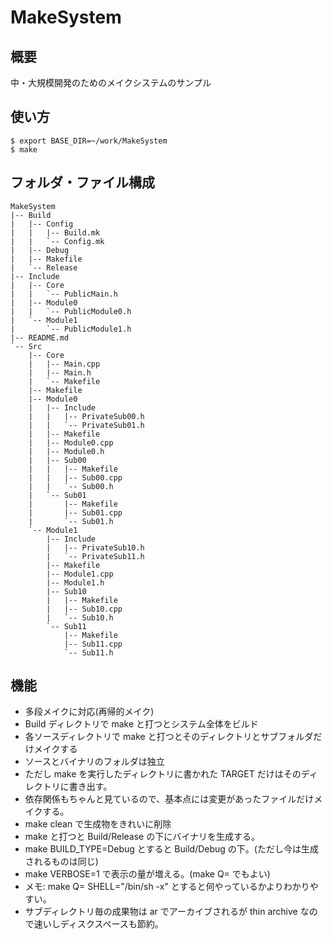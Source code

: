 # MakeSystem

## 概要

中・大規模開発のためのメイクシステムのサンプル

## 使い方

    $ export BASE_DIR=~/work/MakeSystem
    $ make

## フォルダ・ファイル構成

    MakeSystem
    |-- Build
    |   |-- Config
    |   |   |-- Build.mk
    |   |   `-- Config.mk
    |   |-- Debug
    |   |-- Makefile
    |   `-- Release
    |-- Include
    |   |-- Core
    |   |   `-- PublicMain.h
    |   |-- Module0
    |   |   `-- PublicModule0.h
    |   `-- Module1
    |       `-- PublicModule1.h
    |-- README.md
    `-- Src
        |-- Core
        |   |-- Main.cpp
        |   |-- Main.h
        |   `-- Makefile
        |-- Makefile
        |-- Module0
        |   |-- Include
        |   |   |-- PrivateSub00.h
        |   |   `-- PrivateSub01.h
        |   |-- Makefile
        |   |-- Module0.cpp
        |   |-- Module0.h
        |   |-- Sub00
        |   |   |-- Makefile
        |   |   |-- Sub00.cpp
        |   |   `-- Sub00.h
        |   `-- Sub01
        |       |-- Makefile
        |       |-- Sub01.cpp
        |       `-- Sub01.h
        `-- Module1
            |-- Include
            |   |-- PrivateSub10.h
            |   `-- PrivateSub11.h
            |-- Makefile
            |-- Module1.cpp
            |-- Module1.h
            |-- Sub10
            |   |-- Makefile
            |   |-- Sub10.cpp
            |   `-- Sub10.h
            `-- Sub11
                |-- Makefile
                |-- Sub11.cpp
                `-- Sub11.h


## 機能

* 多段メイクに対応(再帰的メイク)
* Build ディレクトリで make と打つとシステム全体をビルド
* 各ソースディレクトリで make と打つとそのディレクトリとサブフォルダだけメイクする
* ソースとバイナリのフォルダは独立
* ただし make を実行したディレクトリに書かれた TARGET だけはそのディレクトリに書き出す。
* 依存関係もちゃんと見ているので、基本点には変更があったファイルだけメイクする。
* make clean で生成物をきれいに削除
* make と打つと Build/Release の下にバイナリを生成する。
* make BUILD_TYPE=Debug とすると Build/Debug の下。(ただし今は生成されるものは同じ)
* make VERBOSE=1 で表示の量が増える。(make Q= でもよい)
* メモ: make Q= SHELL="/bin/sh -x" とすると何やっているかよりわかりやすい。
* サブディレクトリ毎の成果物は ar でアーカイブされるが thin archive なので速いしディスクスペースも節約。

